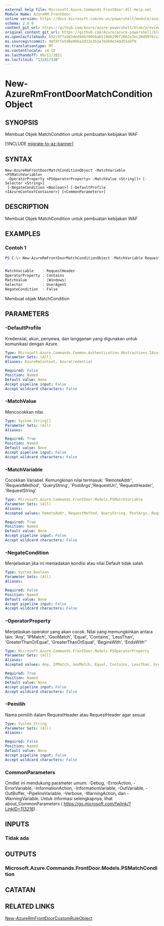 ```yaml
---
external help file: Microsoft.Azure.Commands.FrontDoor.dll-Help.xml
Module Name: AzureRM.FrontDoor
online version: https://docs.microsoft.com/en-us/powershell/module/azurerm.frontdoor/new-azurermfrontdoormatchconditionobject
schema: 2.0.0
content_git_url: https://github.com/Azure/azure-powershell/blob/preview/src/ResourceManager/FrontDoor/Commands.FrontDoor/help/New-AzureRmFrontDoorMatchConditionObject.md
original_content_git_url: https://github.com/Azure/azure-powershell/blob/preview/src/ResourceManager/FrontDoor/Commands.FrontDoor/help/New-AzureRmFrontDoorMatchConditionObject.md
ms.openlocfilehash: b52c9f7a503ded94670056ab5190b290f2662e3ec20d89f6ccaba3154ce21ffb
ms.sourcegitcommit: 49f8ffe5d8e08ba3d22e3b2e76db0e54dd55d4f0
ms.translationtype: MT
ms.contentlocale: id-ID
ms.lasthandoff: 08/11/2021
ms.locfileid: "132417330"
---
```

# New-AzureRmFrontDoorMatchConditionObject

## SYNOPSIS
Membuat Objek MatchCondition untuk pembuatan kebijakan WAF

[!INCLUDE [migrate-to-az-banner](../../includes/migrate-to-az-banner.md)]

## SYNTAX

```
New-AzureRmFrontDoorMatchConditionObject -MatchVariable <PSMatchVariable>
 -OperatorProperty <PSOperatorProperty> -MatchValue <String[]> [-Selector <String>]
 [-NegateCondition <Boolean>] [-DefaultProfile <IAzureContextContainer>] [<CommonParameters>]
```

## DESCRIPTION
Membuat Objek MatchCondition untuk pembuatan kebijakan WAF

## EXAMPLES

### Contoh 1
```powershell
PS C:\> New-AzureRmFrontDoorMatchConditionObject -MatchVariable RequestHeader -OperatorProperty Contains -Selector "UserAgent" -MatchValue "Windows"


MatchVariable    : RequestHeader
OperatorProperty : Contains
MatchValue       : {Windows}
Selector         : UserAgent
NegateCondition  : False
```

Membuat objek MatchCondition

## PARAMETERS

### -DefaultProfile
Kredensial, akun, penyewa, dan langganan yang digunakan untuk komunikasi dengan Azure.

```yaml
Type: Microsoft.Azure.Commands.Common.Authentication.Abstractions.IAzureContextContainer
Parameter Sets: (All)
Aliases: AzureRmContext, AzureCredential

Required: False
Position: Named
Default value: None
Accept pipeline input: False
Accept wildcard characters: False
```

### -MatchValue
Mencocokkan nilai.

```yaml
Type: System.String[]
Parameter Sets: (All)
Aliases:

Required: True
Position: Named
Default value: None
Accept pipeline input: False
Accept wildcard characters: False
```

### -MatchVariable
Cocokkan Variabel.
Kemungkinan nilai termasuk: 'RemoteAddr', 'RequestMethod', 'QueryString', 'PostArgs','RequestUri', 'RequestHeader', 'RequestString'

```yaml
Type: Microsoft.Azure.Commands.FrontDoor.Models.PSMatchVariable
Parameter Sets: (All)
Aliases:
Accepted values: RemoteAddr, RequestMethod, QueryString, PostArgs, RequestUri, RequestHeader, RequestBody

Required: True
Position: Named
Default value: None
Accept pipeline input: False
Accept wildcard characters: False
```

### -NegateCondition
Menjelaskan jika ini meniadakan kondisi atau nilai Default tidak salah

```yaml
Type: System.Boolean
Parameter Sets: (All)
Aliases:

Required: False
Position: Named
Default value: None
Accept pipeline input: False
Accept wildcard characters: False
```

### -OperatorProperty
Menjelaskan operator yang akan cocok.
Nilai yang memungkinkan antara lain: 'Any', 'IPMatch', 'GeoMatch', 'Equal', 'Contains', 'LessThan', 'GreaterThanOrEqual', 'GreaterThanOrEqual', 'BeginsWith', 'EndsWith''

```yaml
Type: Microsoft.Azure.Commands.FrontDoor.Models.PSOperatorProperty
Parameter Sets: (All)
Aliases:
Accepted values: Any, IPMatch, GeoMatch, Equal, Contains, LessThan, GreaterThan, LessThanOrEqual, GreaterThanOrEqual, BeginsWith, EndsWith

Required: True
Position: Named
Default value: None
Accept pipeline input: False
Accept wildcard characters: False
```

### -Pemilih
Nama pemilih dalam RequestHeader atau RequestHeader agar sesuai

```yaml
Type: System.String
Parameter Sets: (All)
Aliases:

Required: False
Position: Named
Default value: None
Accept pipeline input: False
Accept wildcard characters: False
```

### CommonParameters
Cmdlet ini mendukung parameter umum: -Debug, -ErrorAction, -ErrorVariable, -InformationAction, -InformationVariable, -OutVariable, -OutBuffer, -PipelineVariable, -Verbose, -WarningAction, dan -WarningVariable. Untuk informasi selengkapnya, lihat about_CommonParameters ( https://go.microsoft.com/fwlink/?LinkID=113216) .

## INPUTS

### Tidak ada

## OUTPUTS

### Microsoft.Azure.Commands.FrontDoor.Models.PSMatchCondition

## CATATAN

## RELATED LINKS

[New-AzureRmFrontDoorCustomRuleObject](./New-AzureRmFrontDoorCustomRuleObject.md)
